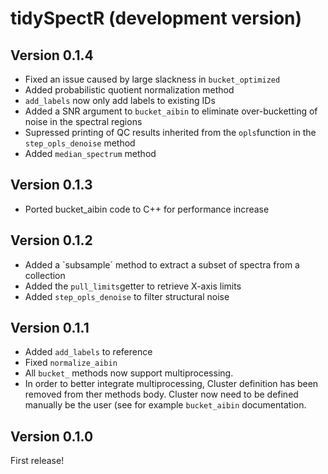 # tidySpectR (development version)

## Version 0.1.4

 * Fixed an issue caused by large slackness in `bucket_optimized`
 * Added probabilistic quotient normalization method
 * `add_labels` now only add labels to existing IDs
 * Added a SNR argument to `bucket_aibin` to eliminate over-bucketting of noise in the spectral regions
 * Supressed printing of QC results inherited from the `opls`function in the `step_opls_denoise` method
 * Added `median_spectrum` method

## Version 0.1.3

 * Ported bucket_aibin code to C++ for performance increase

## Version 0.1.2

 * Added a `subsample´ method to extract a subset of spectra from a collection
 * Added the `pull_limits`getter to retrieve X-axis limits
 * Added `step_opls_denoise` to filter structural noise

## Version 0.1.1

 * Added `add_labels` to reference
 * Fixed `normalize_aibin`
 * All `bucket_` methods now support multiprocessing. 
 * In order to better integrate multiprocessing, Cluster definition has been removed from ther methods body. Cluster now need to be defined manually be the user (see for example `bucket_aibin` documentation.

## Version 0.1.0

First release!